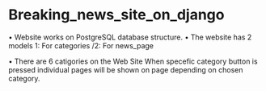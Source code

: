 # Breaking_news_site_on_django

• Website works on PostgreSQL database structure.
• The website has 2 models
1: For categories /2: For news_page

• There are 6 catigories on the Web Site
When specefic category button is pressed individual pages will be shown on page depending on chosen
category.
